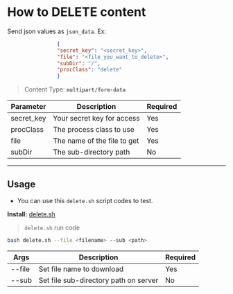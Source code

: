 # How to DELETE content

Send json values as `json_data`.
Ex:
```json
                {
                "secret_key": "<secret_key>",
                "file": "<file_you_want_to_delete>",
                "subDir": "/",
                "procClass": "delete"
                }
```
> Content Type: **`multipart/form-data`**

| Parameter  | Description                   | Required | 
|------------|-------------------------------|----------|
| secret_key | Your secret key for access    | Yes      |
| procClass  | The process class to use      | Yes      |
| file       | The name of the file to get   | Yes      |
| subDir     | The sub-directory path        | No       |

---

## Usage

- You can use this `delete.sh` script codes to test.

**Install:** [delete.sh](/docs/media/delete.sh)


> `delete.sh` run code

```bash
bash delete.sh --file <filename> --sub <path>
```
| Args       | Description                                  | Required | 
|------------|----------------------------------------------|----------|
| --file     | Set file name to download                    | Yes      |
| --sub      | Set file sub-directory path on server        | No       |
